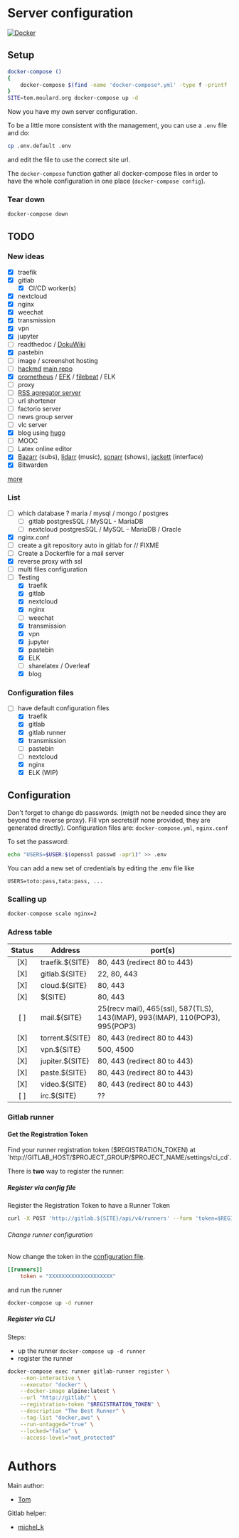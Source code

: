 # Server configuration
[![Docker](https://github.com/tomMoulard/make-my-server/workflows/Docker/badge.svg)](https://github.com/tomMoulard/make-my-server/actions)

## Setup
```bash
docker-compose ()
{
    docker-compose $(find -name 'docker-compose*.yml' -type f -printf '%p\t%d\n'  2>/dev/null | sort -n -k2 | cut -f 1 | awk '{print "-f "$0}') $@
}
SITE=tom.moulard.org docker-compose up -d
```

Now you have my own server configuration.

To be a little more consistent with the management, you can use a `.env` file and do:
```bash
cp .env.default .env
```

and edit the file to use the correct site url.

The `docker-compose` function gather all docker-compose files in order to have the whole configuration in one place (`docker-compose config`).

### Tear down
```bash
docker-compose down
```

## TODO
### New ideas
 - [X] traefik
 - [X] gitlab
    - [X] CI/CD worker(s)
 - [X] nextcloud
 - [X] nginx
 - [X] weechat
 - [X] transmission
 - [X] vpn
 - [X] jupyter
 - [ ] readthedoc / [DokuWiki](https://hub.docker.com/r/mprasil/dokuwiki)
 - [X] pastebin
 - [ ] image / screenshot hosting
 - [ ] [hackmd](https://github.com/hackmdio/docker-hackmd) [main repo](https://github.com/hackmdio/codimd)
 - [X] [prometheus](https://www.brianchristner.io/how-to-monitor-traefik-reverse-proxy-with-prometheus/) / [EFK](https://docs.fluentd.org/v0.12/articles/docker-logging-efk-compose) / [filebeat](https://medium.com/the-sysadmin/visualize-traefik-logs-in-kibana-c53fb2aac070) / ELK
 - [ ] proxy
 - [ ] [RSS agregator server](https://www.freshrss.org/)
 - [ ] url shortener
 - [ ] factorio server
 - [ ] news group server
 - [ ] vlc server
 - [X] blog using [hugo](http://gohugo.io)
 - [ ] MOOC
 - [ ] Latex online editor
 - [X] [Bazarr](https://hub.docker.com/r/linuxserver/bazarr) (subs), [lidarr](https://hub.docker.com/r/linuxserver/lidarr) (music), [sonarr](https://hub.docker.com/r/linuxserver/sonarr) (shows), [jackett](https://hub.docker.com/r/linuxserver/jackett) (interface)
 - [X] Bitwarden

[more](https://github.com/Kickball/awesome-selfhosted)

### List
 - [ ] which database ? maria / mysql / mongo / postgres
    - [ ] gitlab postgresSQL / MySQL - MariaDB
    - [ ] nextcloud postgresSQL / MySQL - MariaDB / Oracle
 - [X] nginx.conf
 - [ ] create a git repository auto in gitlab for // FIXME
 - [ ] Create a Dockerfile for a mail server
 - [X] reverse proxy with ssl
 - [ ] multi files configuration
 - [ ] Testing
    - [X] traefik
    - [X] gitlab
    - [X] nextcloud
    - [X] nginx
    - [ ] weechat
    - [X] transmission
    - [X] vpn
    - [X] jupyter
    - [X] pastebin
    - [X] ELK
    - [ ] sharelatex / Overleaf
    - [X] blog

### Configuration files
 - [ ] have default configuration files
    - [X] traefik
    - [X] gitlab
    - [X] gitlab runner
    - [X] transmission
    - [ ] pastebin
    - [ ] nextcloud
    - [X] nginx
    - [X] ELK (WIP)

## Configuration
Don't forget to change db passwords. (migth not be needed since they are beyond
the reverse proxy).
Fill vpn secrets(if none provided, they are generated directly).
Configuration files are: `docker-compose.yml`, `nginx.conf`

To set the password:
```bash
echo "USERS=$USER:$(openssl passwd -apr1)" >> .env
```

You can add a new set of credentials by editing the .env file like
```env
USERS=toto:pass,tata:pass, ...
```

### Scalling up
```bash
docker-compose scale nginx=2
```

### Adress table
| Status | Address | port(s)|
|:--:|--|--|
| [X] | traefik.${SITE} | 80, 443 (redirect 80 to 443) |
| [X] | gitlab.${SITE} | 22, 80, 443 |
| [X] | cloud.${SITE} | 80, 443 |
| [X] | ${SITE} | 80, 443 |
| [ ] | mail.${SITE} | 25(recv mail), 465(ssl), 587(TLS), 143(IMAP), 993(IMAP), 110(POP3), 995(POP3) |
| [X] | torrent.${SITE} | 80, 443 (redirect 80 to 443) |
| [X] | vpn.${SITE} | 500, 4500 |
| [X] | jupiter.${SITE} | 80, 443 (redirect 80 to 443) |
| [X] | paste.${SITE} | 80, 443 (redirect 80 to 443) |
| [X] | video.${SITE} | 80, 443 (redirect 80 to 443) |
| [ ] | irc.${SITE} | ?? |

### Gitlab runner
#### Get the Registration Token
Find your runner registration token ($REGISTRATION_TOKEN) at `http://GITLAB_HOST/$PROJECT_GROUP/$PROJECT_NAME/settings/ci_cd`.

There is **two** way to register the runner:

##### Register via config file
Register the Registration Token to have a Runner Token
```bash
curl -X POST 'http://gitlab.${SITE}/api/v4/runners' --form 'token=$REGISTRATION_TOKEN' --form 'description=The Best Runner'
```

###### Change runner configuration
Now change the token in the [configuration file](gitlab/runner/config.toml).
```toml
[[runners]]
    token = "XXXXXXXXXXXXXXXXXXXX"
```
and run the runner
```bash
docker-compose up -d runner
```

##### Register via CLI
Steps:
 - up the runner `docker-compose up -d runner`
 - register the runner
```bash
docker-compose exec runner gitlab-runner register \
    --non-interactive \
    --executor "docker" \
    --docker-image alpine:latest \
    --url "http://gitlab/" \
    --registration-token "$REGISTRATION_TOKEN" \
    --description "The Best Runner" \
    --tag-list "docker,aws" \
    --run-untagged="true" \
    --locked="false" \
    --access-level="not_protected"
```

# Authors
Main author:
 - [Tom](http://tom.moulard.org)

Gitlab helper:
 - [michel_k](mailto:thomas.michelot@epita.fr)
